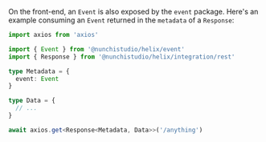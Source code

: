 On the front-end, an `Event` is also exposed by the `event` package. Here's an
example consuming an `Event` returned in the `metadata` of a `Response`:
```ts
import axios from 'axios'

import { Event } from '@nunchistudio/helix/event'
import { Response } from '@nunchistudio/helix/integration/rest'

type Metadata = {
  event: Event
}

type Data = {
  // ...
}

await axios.get<Response<Metadata, Data>>('/anything')
```
